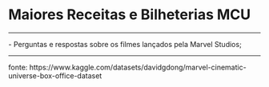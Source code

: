 # Maiores Receitas e  Bilheterias MCU
<hr>
- Perguntas e respostas sobre os filmes lançados pela Marvel Studios;
<hr>
fonte: https://www.kaggle.com/datasets/davidgdong/marvel-cinematic-universe-box-office-dataset
